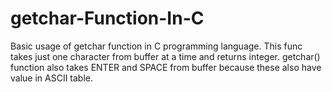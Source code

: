 # getchar-Function-In-C
Basic usage of getchar function in C programming language. This func takes just one character from buffer at a time and returns integer. getchar() function also takes ENTER and SPACE from buffer because these also have value in ASCII table. 
